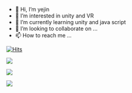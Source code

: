- 👋 Hi, I’m yejin
- 👀 I’m interested in unity and VR
- 🌱 I’m currently learning unity and java script
- 💞️ I’m looking to collaborate on ...
- 📫 How to reach me ...


[![Hits](https://hits.seeyoufarm.com/api/count/incr/badge.svg?url=https%3A%2F%2Fgithub.com%2Fkaywonyejin&count_bg=%23A9F4F5&title_bg=%23F1A2FF&icon=&icon_color=%23E7E7E7&title=hits&edge_flat=false)](https://hits.seeyoufarm.com)

<div>
<img src="https://img.shields.io/badge/Minecraft-62B47A?style=flat-square&logo=Minecraft&logoColor=white"/></a>

<img src="https://img.shields.io/badge/Adobe Illustrator-FF9A00?style=flat-square&logo=Adobe Illustrator&logoColor=white"/></a>

<img src="https://img.shields.io/badge/Adobe After Effects-9999FF?style=flat-square&logo=Adobe After Effects&logoColor=white"/></a>
</div>




<!---
kaywonyejin/kaywonyejin is a ✨ special ✨ repository because its `README.md` (this file) appears on your GitHub profile.
You can click the Preview link to take a look at your changes.
--->
